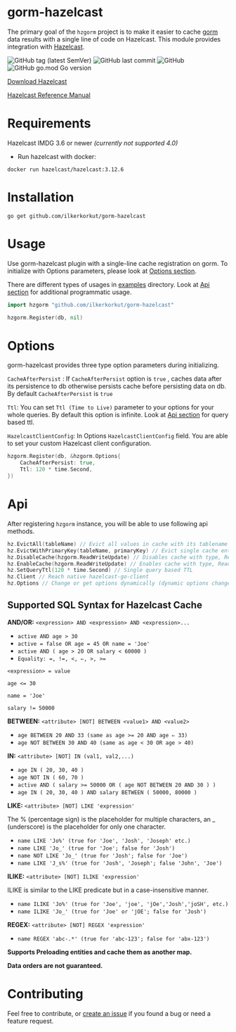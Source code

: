 gorm-hazelcast
=====================

The primary goal of the `hzgorm` project is to make it easier to cache [gorm](https://github.com/jinzhu/gorm) data results with a single line of code on Hazelcast. This module provides integration with [Hazelcast](http://github.com/hazelcast/hazelcast).

![GitHub tag (latest SemVer)](https://img.shields.io/github/v/tag/ilkerkorkut/gorm-hazelcast) ![GitHub last commit](https://img.shields.io/github/last-commit/ilkerkorkut/gorm-hazelcast) ![GitHub](https://img.shields.io/github/license/ilkerkorkut/gorm-hazelcast) ![GitHub go.mod Go version](https://img.shields.io/github/go-mod/go-version/ilkerkorkut/gorm-hazelcast)

[Download Hazelcast](https://hazelcast.org/imdg/download/archives/#hazelcast-imdg-3-12-6)

[Hazelcast Reference Manual](https://docs.hazelcast.org/docs/3.12.6/manual/html-single/index.html)


# Requirements
Hazelcast IMDG 3.6 or newer _(currently not supported 4.0)_

- Run hazelcast with docker:
``` 
docker run hazelcast/hazelcast:3.12.6
```

# Installation

`go get github.com/ilkerkorkut/gorm-hazelcast`

# Usage

Use gorm-hazelcast plugin with a single-line cache registration on gorm. To initialize with Options parameters, please look at [Options section]((https://github.com/ilkerkorkut/gorm-hazelcast#options)).

There are different types of usages in [examples](https://github.com/ilkerkorkut/gorm-hazelcast/tree/master/examples) directory. Look at [Api section](https://github.com/ilkerkorkut/gorm-hazelcast#api) for additional programmatic usage.

```go
import hzgorm "github.com/ilkerkorkut/gorm-hazelcast"

hzgorm.Register(db, nil)
```

# Options
gorm-hazelcast provides three type option parameters during initializing.

`CacheAfterPersist` : If `CacheAfterPersist` option is `true` , caches data after its persistence to db otherwise persists cache before persisting data on db. By default `CacheAfterPersist` is `true`

`Ttl`: You can set `Ttl (Time to Live)` parameter to your options for your whole queries. By default this option is infinite. Look at [Api section](https://github.com/ilkerkorkut/gorm-hazelcast#api) for query based ttl.

`HazelcastClientConfig`: In Options `HazelcastClientConfig` field. You are able to set your custom Hazelcast client configuration. 

```go
hzgorm.Register(db, &hzgorm.Options{
    CacheAfterPersist: true,
    Ttl: 120 * time.Second,
})
```

# Api
After registering `hzgorm` instance, you will be able to use following api methods.

```go
hz.EvictAll(tableName) // Evict all values in cache with its tablename
hz.EvictWithPrimaryKey(tableName, primaryKey) // Evict single cache entry with tablename and primarykey
hz.DisableCache(hzgorm.ReadWriteUpdate) // Disables cache with type, ReadWriteUpdate, Read, Write ,Update
hz.EnableCache(hzgorm.ReadWriteUpdate) // Enables cache with type, ReadWriteUpdate, Read, Write ,Update
hz.SetQueryTtl(120 * time.Second) // Single query based TTL
hz.Client // Reach native hazelcast-go-client
hz.Options // Change or get options dynamically (dynamic options changes are not recommended)
```

## Supported SQL Syntax for Hazelcast Cache 
  
**AND/OR:** `<expression> AND <expression> AND <expression>...`
  
- `active AND age > 30  `
- `active = false OR age = 45 OR name = 'Joe'`
- `active AND ( age > 20 OR salary < 60000 )`
- `Equality: =, !=, <, ⇐, >, >=`
  
`<expression> = value`

`age <= 30`

`name = 'Joe'`

`salary != 50000`

**BETWEEN:** `<attribute> [NOT] BETWEEN <value1> AND <value2>`
  
- `age BETWEEN 20 AND 33 (same as age >= 20 AND age ⇐ 33)`
- `age NOT BETWEEN 30 AND 40 (same as age < 30 OR age > 40)`

**IN:** `<attribute> [NOT] IN (val1, val2,...)`
  
- `age IN ( 20, 30, 40 )`
- `age NOT IN ( 60, 70 )`
- `active AND ( salary >= 50000 OR ( age NOT BETWEEN 20 AND 30 ) )`
- `age IN ( 20, 30, 40 ) AND salary BETWEEN ( 50000, 80000 )`

**LIKE:** `<attribute> [NOT] LIKE 'expression'`
  
The % (percentage sign) is the placeholder for multiple characters, an _ (underscore) is the placeholder for only one character.  
  
- `name LIKE 'Jo%' (true for 'Joe', 'Josh', 'Joseph' etc.)`
- `name LIKE 'Jo_' (true for 'Joe'; false for 'Josh')`
- `name NOT LIKE 'Jo_' (true for 'Josh'; false for 'Joe')`
- `name LIKE 'J_s%' (true for 'Josh', 'Joseph'; false 'John', 'Joe')`

**ILIKE:** `<attribute> [NOT] ILIKE 'expression'`
  
ILIKE is similar to the LIKE predicate but in a case-insensitive manner.  
  
- `name ILIKE 'Jo%' (true for 'Joe', 'joe', 'jOe','Josh','joSH', etc.)`
- `name ILIKE 'Jo_' (true for 'Joe' or 'jOE'; false for 'Josh')`

**REGEX:** `<attribute> [NOT] REGEX 'expression'`

- `name REGEX 'abc-.*' (true for 'abc-123'; false for 'abx-123')`


**Supports Preloading entities and cache them as another map.** 

**Data orders are not guaranteed.**


# Contributing

Feel free to contribute, or [create an issue](https://github.com/ilkerkorkut/gorm-hazelcast/issues) if you found a bug or need a feature request.
